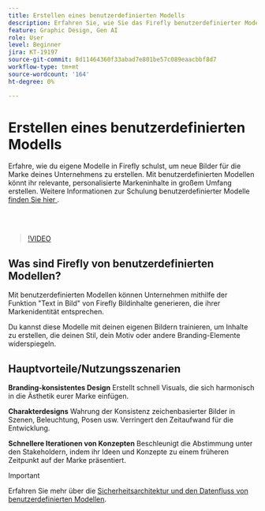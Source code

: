 ```yaml
---
title: Erstellen eines benutzerdefinierten Modells
description: Erfahren Sie, wie Sie das Firefly benutzerdefinierter Modelle trainieren. Weitere Informationen erhalten Sie [hier](https://helpx.adobe.com/de/firefly/web/work-with-enterprise-features/train-custom-models/custom-models-overview.html).
feature: Graphic Design, Gen AI
role: User
level: Beginner
jira: KT-19197
source-git-commit: 8d11464360f33abad7e801be57c089eaacbbf8d7
workflow-type: tm+mt
source-wordcount: '164'
ht-degree: 0%

---
```


# Erstellen eines benutzerdefinierten Modells

Erfahre, wie du eigene Modelle in Firefly schulst, um neue Bilder für die Marke deines Unternehmens zu erstellen. Mit benutzerdefinierten Modellen könnt ihr relevante, personalisierte Markeninhalte in großem Umfang erstellen. Weitere Informationen zur Schulung benutzerdefinierter Modelle [finden Sie hier ](https://helpx.adobe.com/de/firefly/web/work-with-enterprise-features/train-custom-models/custom-models-overview.html).

<br> 

>[!VIDEO](https://video.tv.adobe.com/v/3474931?quality=12&learn=on&hidetitle=true)

## Was sind Firefly von benutzerdefinierten Modellen?

Mit benutzerdefinierten Modellen können Unternehmen mithilfe der Funktion &quot;Text in Bild&quot; von Firefly Bildinhalte generieren, die ihrer Markenidentität entsprechen.

Du kannst diese Modelle mit deinen eigenen Bildern trainieren, um Inhalte zu erstellen, die deinen Stil, dein Motiv oder andere Branding-Elemente widerspiegeln.

## Hauptvorteile/Nutzungsszenarien

**Branding-konsistentes Design** Erstellt schnell Visuals, die sich harmonisch in die Ästhetik eurer Marke einfügen.

**Charakterdesigns** Wahrung der Konsistenz zeichenbasierter Bilder in Szenen, Beleuchtung, Posen usw. Verringert den Zeitaufwand für die Entwicklung.

**Schnellere Iterationen von Konzepten** Beschleunigt die Abstimmung unter den Stakeholdern, indem ihr Ideen und Konzepte zu einem früheren Zeitpunkt auf der Marke präsentiert.

>[!IMPORTANT]
>
>Erfahren Sie mehr über die [Sicherheitsarchitektur und den Datenfluss von benutzerdefinierten Modellen](https://www.adobe.com/content/dam/cc/en/trust-center/ungated/whitepapers/creative-cloud/adobe-firefly-custom-models-security-fact-sheet.pdf).
